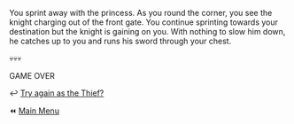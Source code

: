 You sprint away with the princess.  As you round the corner, you see the knight charging out of the front gate.  You continue sprinting towards your destination but the knight is gaining on you.  With nothing to slow him down, he catches up to you and runs his sword through your chest.

:skull::skull::skull:

GAME OVER

:leftwards_arrow_with_hook: [Try again as the Thief?](./ThiefStart.md)

:rewind: [Main Menu](../_main-menu.md)